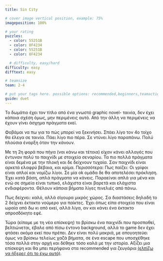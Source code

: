 ```yaml
---
title: Sin City

# cover image vertical position, example: 75%
imageposition: 100%

# your rating
puzzles:
  - color: 55251B
  - color: 8F4234
  - color: 55251B
  - color: 8F4234

  # difficulty, easy/hard
difficulty: easy
difftext: easy

# teamsize
team: 2-4

# put your tags here. possible options: recommended,beginners,teamaction
guide: duet
---
```


Το δωμάτιο έχει τον τίτλο από ένα γνωστό graphic novel- ταινία, δεν έχει κάποια σχέση όμως, μην περιμένεις αυτό. Από την άλλη να περιμένεις να έχουν γίνει άσχημα πράγματα εκεί.

Φοβάμαι να πω για το πώς μπορεί να ξεκινήσει. Σπάει λίγο τον 4ο τοίχο θα έλεγα σε ταινία. Πάει λίγο πιο πέρα. Σε ντύνει λίγο παραπάνω. Πολύ πλούσια έναρξη όταν την κάνουν.

Με τη 2η φορά που πήγα (ναι κάνω και τέτοια) είχαν κάνει αλλαγές που έντυναν πολύ το παιχνίδι με στοιχεία σεναρίου. Τα πιο πολλά πράγματα είναι δεμένα με την πλοκή και δε δείχνουν τυχαία. Σαν παιχνίδι είναι αρκετά ελαφρύ βέβαια,
και κρίμα. Περισσότερα:
Πως παίζει: Οι γρίφοι είναι απλοί και νομίζω λίγοι. Σε μία ok ομάδα δε θα αποτελέσει πρόκληση. Έχει κατά βάση, απλά πράγματα να κάνεις. Παραείναι απλά για μένα και ενώ σε σημεία είναι τυπικό, ελάχιστα είναι βαρετά και ελάχιστα
ενδιαφέροντα. Θέλουν κάποια βήματα λίγες πινελιές από πάνω.

Πως δείχνει: καλό, αλλά σίγουρα μικρός χώρος. Σα διαστάσεις δηλαδή το 2 δείχνει έκτακτο νούμερο για παίκτες. Έχει όπως είπα στοιχεία που είναι ωραία από δω κι από εκεί, αλλά λίγα, αν και κάνει ένα έκτακτο απροσδόκητο εφέ.

Τώρα (είπαμε με τη νέα επίσκεψη) το βρίσκω ένα παιχνίδι που προσπαθεί, βελτιώνεται, έβαλε από πίσω έντονο background, αλλά το game δεν έχει φτάσει ακόμα εκεί που πρέπει. Δεν είναι πολύ μακριά, με απογοητεύει όμως να βρίσκω
τελείως χαζά βήματα, σε ένα escape που υποσχέθηκε τόσα πολλά στην αρχή και δέθηκε τόσο καλά με την ιστορία. Αξίζει μια επίσκεψη και θα μπει περήφανα στα recommended για ζευγάρια <a href="http://roomescaper.gr/el/guide">(ελπίζω να ήξερες ότι το έχω αυτό)</a>.
